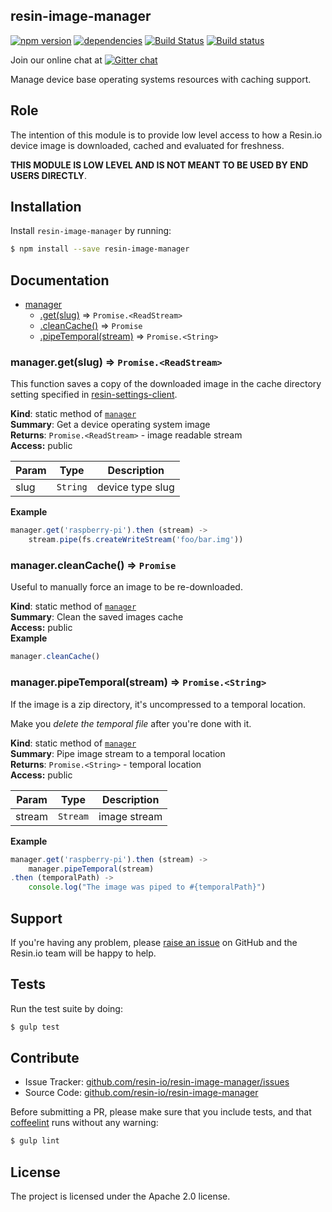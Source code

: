 resin-image-manager
-------------------

[![npm version](https://badge.fury.io/js/resin-image-manager.svg)](http://badge.fury.io/js/resin-image-manager)
[![dependencies](https://david-dm.org/resin-io/resin-image-manager.png)](https://david-dm.org/resin-io/resin-image-manager.png)
[![Build Status](https://travis-ci.org/resin-io/resin-image-manager.svg?branch=master)](https://travis-ci.org/resin-io/resin-image-manager)
[![Build status](https://ci.appveyor.com/api/projects/status/2nxg1uydksvey0g8?svg=true)](https://ci.appveyor.com/project/jviotti/resin-image-manager)

Join our online chat at [![Gitter chat](https://badges.gitter.im/resin-io/chat.png)](https://gitter.im/resin-io/chat)

Manage device base operating systems resources with caching support.

Role
----

The intention of this module is to provide low level access to how a Resin.io device image is downloaded, cached and evaluated for freshness.

**THIS MODULE IS LOW LEVEL AND IS NOT MEANT TO BE USED BY END USERS DIRECTLY**.

Installation
------------

Install `resin-image-manager` by running:

```sh
$ npm install --save resin-image-manager
```

Documentation
-------------


* [manager](#module_manager)
  * [.get(slug)](#module_manager.get) ⇒ <code>Promise.&lt;ReadStream&gt;</code>
  * [.cleanCache()](#module_manager.cleanCache) ⇒ <code>Promise</code>
  * [.pipeTemporal(stream)](#module_manager.pipeTemporal) ⇒ <code>Promise.&lt;String&gt;</code>

<a name="module_manager.get"></a>
### manager.get(slug) ⇒ <code>Promise.&lt;ReadStream&gt;</code>
This function saves a copy of the downloaded image in the cache directory setting specified in [resin-settings-client](https://github.com/resin-io/resin-settings-client).

**Kind**: static method of <code>[manager](#module_manager)</code>  
**Summary**: Get a device operating system image  
**Returns**: <code>Promise.&lt;ReadStream&gt;</code> - image readable stream  
**Access:** public  

| Param | Type | Description |
| --- | --- | --- |
| slug | <code>String</code> | device type slug |

**Example**  
```js
manager.get('raspberry-pi').then (stream) ->
	stream.pipe(fs.createWriteStream('foo/bar.img'))
```
<a name="module_manager.cleanCache"></a>
### manager.cleanCache() ⇒ <code>Promise</code>
Useful to manually force an image to be re-downloaded.

**Kind**: static method of <code>[manager](#module_manager)</code>  
**Summary**: Clean the saved images cache  
**Access:** public  
**Example**  
```js
manager.cleanCache()
```
<a name="module_manager.pipeTemporal"></a>
### manager.pipeTemporal(stream) ⇒ <code>Promise.&lt;String&gt;</code>
If the image is a zip directory, it's uncompressed to a temporal location.

Make you *delete the temporal file* after you're done with it.

**Kind**: static method of <code>[manager](#module_manager)</code>  
**Summary**: Pipe image stream to a temporal location  
**Returns**: <code>Promise.&lt;String&gt;</code> - temporal location  
**Access:** public  

| Param | Type | Description |
| --- | --- | --- |
| stream | <code>Stream</code> | image stream |

**Example**  
```js
manager.get('raspberry-pi').then (stream) ->
	manager.pipeTemporal(stream)
.then (temporalPath) ->
	console.log("The image was piped to #{temporalPath}")
```

Support
-------

If you're having any problem, please [raise an issue](https://github.com/resin-io/resin-image-manager/issues/new) on GitHub and the Resin.io team will be happy to help.

Tests
-----

Run the test suite by doing:

```sh
$ gulp test
```

Contribute
----------

- Issue Tracker: [github.com/resin-io/resin-image-manager/issues](https://github.com/resin-io/resin-image-manager/issues)
- Source Code: [github.com/resin-io/resin-image-manager](https://github.com/resin-io/resin-image-manager)

Before submitting a PR, please make sure that you include tests, and that [coffeelint](http://www.coffeelint.org/) runs without any warning:

```sh
$ gulp lint
```

License
-------

The project is licensed under the Apache 2.0 license.
